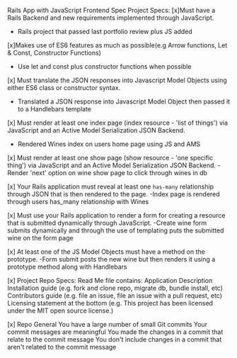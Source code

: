 Rails App with JavaScript Frontend Spec
Project Specs:
[x]Must have a Rails Backend and new requirements implemented through JavaScript.
  - Rails project that passed last portfolio review plus JS added

[x]Makes use of ES6 features as much as possible(e.g Arrow functions, Let & Const, Constructor Functions)
  - Use let and const plus constructor functions when possible

[x] Must translate the JSON responses into Javascript Model Objects using either ES6 class or constructor syntax.
  - Translated a JSON response into Javascript Model Object then passed it to a Handlebars template

[x] Must render at least one index page (index resource - 'list of things') via JavaScript and an Active Model Serialization JSON Backend.
  - Rendered Wines index on users home page using JS and AMS

[x] Must render at least one show page (show resource - 'one specific thing') via JavaScript and an Active Model Serialization JSON Backend.
  -Render 'next' option on wine show page to click through wines in db

[x] Your Rails application must reveal at least one `has-many` relationship through JSON that is then rendered to the page.
  -Index page is rendered through users has_many relationship with Wines

[x] Must use your Rails application to render a form for creating a resource that is submitted dynamically through JavaScript.
  -Create wine form submits dynamically and through the use of templating puts the submitted wine on the form page

[x] At least one of the JS Model Objects must have a method on the prototype.
  -Form submit posts the new wine but then renders it using a prototype method along with Handlebars  

[x] Project Repo Specs:
Read Me file contains:
Application Description
Installation guide (e.g. fork and clone repo, migrate db, bundle install, etc)
Contributors guide (e.g. file an issue, file an issue with a pull request, etc)
Licensing statement at the bottom (e.g. This project has been licensed under the MIT open source license.)

[x] Repo General
You have a large number of small Git commits
Your commit messages are meaningful
You made the changes in a commit that relate to the commit message
You don't include changes in a commit that aren't related to the commit message
